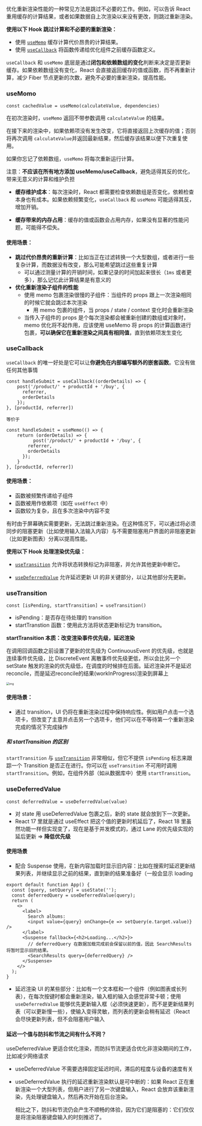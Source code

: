 优化重新渲染性能的一种常见方法是跳过不必要的工作。例如，可以告诉 React 重用缓存的计算结果，或者如果数据自上次渲染以来没有更改，则跳过重新渲染。

**使用以下 Hook 跳过计算和不必要的重新渲染：**

- 使用 [`useMemo`](https://zh-hans.react.dev/reference/react/useMemo) 缓存计算代价昂贵的计算结果。
- 使用 [`useCallback`](https://zh-hans.react.dev/reference/react/useCallback) 将函数传递给优化组件之前缓存函数定义。



`useCallback` 和 `useMemo` 底层是通过**闭包和依赖数组的变化**判断来决定是否更新缓存。如果依赖数组没有变化，React 会直接返回缓存的值或函数，而不再重新计算，减少 Fiber 节点更新的次数，避免不必要的重新渲染，提高性能。



### useMomo

```
const cachedValue = useMemo(calculateValue, dependencies)
```

在初次渲染时，`useMemo` 返回不带参数调用 `calculateValue` 的结果。

在接下来的渲染中，如果依赖项没有发生改变，它将直接返回上次缓存的值；否则将再次调用 `calculateValue`并返回最新结果，然后缓存该结果以便下次重复使用。

如果你忘记了依赖数组，`useMemo` 将每次重新运行计算。



注意：**不应该在所有地方添加 useMemo/useCallback**，避免适得其反的优化，带来无意义的计算和维护负担

- **缓存维护成本**：每次渲染时，React 都需要检查依赖数组是否变化，依赖检查本身也有成本。如果依赖频繁变化，`useCallback` 和 `useMemo` 可能适得其反，增加开销。

- **缓存带来的内存占用**：缓存的值或函数会占用内存，如果没有显著的性能问题，可能得不偿失。

  



#### 使用场景：

- **跳过代价昂贵的重新计算**：比如当正在过滤转换一个大型数组，或者进行一些复杂计算，而数据没有改变，那么可能希望跳过这些重复计算
  - 可以通过测量计算的开销时间，如果记录的时间加起来很长（`1ms` 或者更多），那么记忆此计算结果是有意义的
- **优化重新渲染子组件的性能**
  - 使用 memo 包裹渲染很慢的子组件：当组件的 props 跟上一次渲染相同的时候它就会跳过本次渲染
    - 用 memo 包裹的组件，当 props / state / context 变化时会重新渲染
  - 当传入子组件的 props 是个每次渲染都会被重新创建的数组或对象时，memo 优化将不起作用，应该使用 useMemo 将 props 的计算函数进行包裹，**可以确保它在重新渲染之间具有相同值**，直到依赖项发生变化



### useCallback

`useCallback` 的唯一好处是它可以让**你避免在内部编写额外的嵌套函数**。它没有做任何其他事情

```
const handleSubmit = useCallback((orderDetails) => {
    post('/product/' + productId + '/buy', {
      referrer,
      orderDetails
    });
}, [productId, referrer])

等价于

const handleSubmit = useMemo(() => {
	return (orderDetails) => {
		  post('/product/' + productId + '/buy', {
        referrer,
        orderDetails
      });
	}
}, [productId, referrer])
```



#### **使用场景：**

- 函数被频繁传递给子组件
- 函数被用作依赖项（如在 `useEffect` 中）
- 函数较为复杂，且在多次渲染中内容不变





有时由于屏幕确实需要更新，无法跳过重新渲染。在这种情况下，可以通过将必须同步的阻塞更新（比如使用输入法输入内容）与不需要阻塞用户界面的非阻塞更新（比如更新图表）分离以提高性能。

**使用以下 Hook 处理渲染优先级：**

- [`useTransition`](https://zh-hans.react.dev/reference/react/useTransition) 允许将状态转换标记为非阻塞，并允许其他更新中断它。

- [`useDeferredValue`](https://zh-hans.react.dev/reference/react/useDeferredValue) 允许延迟更新 UI 的非关键部分，以让其他部分先更新。

  

### useTransition

```
const [isPending, startTransition] = useTransition()
```

- isPending：是否存在待处理的 transition
- startTranstion 函数：使用此方法将状态更新标记为 transition。



**startTransition 本质：改变渲染事件优先级，延迟渲染**

在调用回调函数之前设置了更新的优先级为 ContinuousEvent 的优先级，也就是连续事件优先级，比 DiscreteEvent 离散事件优先级更低，所以会比另一个 setState 触发的渲染的优先级低，在调度的时候排在后面。延迟渲染并不是延迟reconcile，而是延迟reconcile的结果(workInProgress)渲染到屏幕上

<img src="https://p9-juejin.byteimg.com/tos-cn-i-k3u1fbpfcp/b057d5bd19ea4b529080cb0951f2d3af~tplv-k3u1fbpfcp-zoom-in-crop-mark:1512:0:0:0.awebp?" alt="img" style="zoom:50%;" />



#### 使用场景：

- 通过 transition，UI 仍将在重新渲染过程中保持响应性。例如用户点击一个选项卡，但改变了主意并点击另一个选项卡，他们可以在不等待第一个重新渲染完成的情况下完成操作



##### 和 startTransition 的区别

`startTransition` 与 [`useTransition`](https://zh-hans.react.dev/reference/react/useTransition) 非常相似，但它不提供 `isPending` 标志来跟踪一个 Transition 是否正在进行。你可以在 `useTransition` 不可用时调用 `startTransition`。例如，在组件外部（如从数据库中）使用 `startTransition`。



### useDeferredValue

```
const deferredValue = useDeferredValue(value)
```

- 对 state 用 useDeferredValue 包裹之后，新的 state 就会放到下一次更新。
- React 17 里就是通过 useEffect 把这个值的更新时机延后了，React 18 里虽然功能一样但实现变了，现在是基于并发模式的，通过 Lane 的优先级实现的延后更新 => **降低优先级**



#### 使用场景

- 配合 Suspense 使用，在新内容加载时显示旧内容：比如在搜索时延迟更新结果列表，并继续显示之前的结果，直到新的结果准备好（一般会显示 loading

```
export default function App() {
  const [query, setQuery] = useState('');
  const deferredQuery = useDeferredValue(query);
  return (
    <>
      <label>
        Search albums:
        <input value={query} onChange={e => setQuery(e.target.value)} />
      </label>
      <Suspense fallback={<h2>Loading...</h2>}>
      	// deferredQuery 在数据加载完成前会保留以前的值，因此 SearchResults 将暂时显示旧的结果。
        <SearchResults query={deferredQuery} />
      </Suspense>
    </>
  );
}
```

- 延迟渲染 UI 的某些部分：比如有一个文本框和一个组件（例如图表或长列表），在每次按键时都会重新渲染，输入框的输入会感觉非常卡顿；使用 `useDeferredValue` 能够优先更新输入框（必须快速更新），而不是更新结果列表（可以更新慢一些），使输入变得灵敏，而列表的更新会稍有延迟（React 会尽快更新列表，但不会阻塞用户输入



#### 延迟一个值与防抖和节流之间有什么不同？

useDeferredValue 更适合优化渲染，而防抖节流更适合优化非渲染期间的工作，比如减少网络请求

- useDeferredValue 不需要选择固定延迟时间，滞后的程度与设备的速度有关

- useDeferredValue 执行的延迟重新渲染默认是可中断的：如果 React 正在重新渲染一个大型列表，但用户进行了另一次键盘输入，React 会放弃该重新渲染，先处理键盘输入，然后再次开始在后台渲染。

  相比之下，防抖和节流仍会产生不顺畅的体验，因为它们是阻塞的：它们仅仅是将渲染阻塞键盘输入的时刻推迟了。
